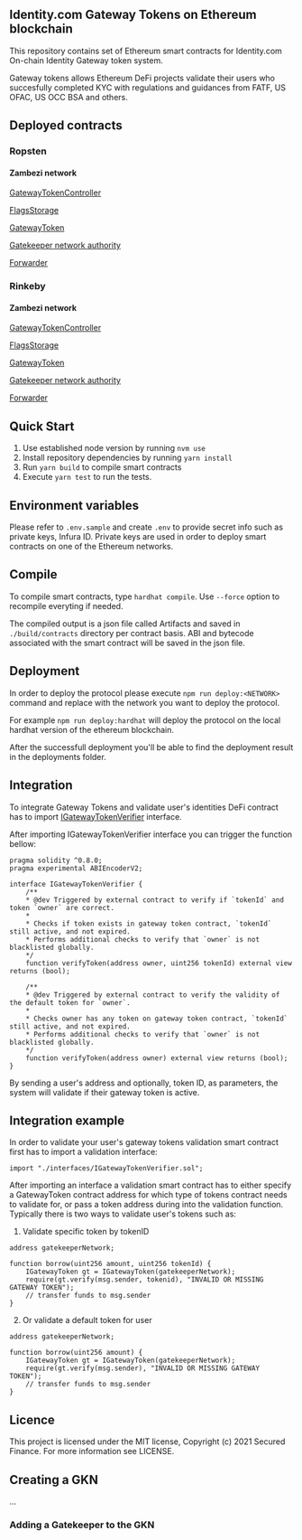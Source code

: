 ## Identity.com Gateway Tokens on Ethereum blockchain

This repository contains set of Ethereum smart contracts for Identity.com On-chain Identity Gateway token system.

Gateway tokens allows Ethereum DeFi projects validate their users who succesfully completed KYC with regulations and guidances from FATF, US OFAC, US OCC BSA and others.

## Deployed contracts

### Ropsten
#### Zambezi network

[GatewayTokenController](https://ropsten.etherscan.io/address/0x560691424bCEF5ceF4D5076C8ACA7B38B7b1f9A0)

[FlagsStorage](https://ropsten.etherscan.io/address/0xC4ED3F939754f43555932AD2A2Ec1301d0848C07)

[GatewayToken](https://ropsten.etherscan.io/address/0xa3894BbA27f4Be571fFA319D02c122E021024cF2)

[Gatekeeper network authority](https://ropsten.etherscan.io/address/0xF32b1CAABFbaEe9173635433BCC9F43eD25d8Afc)

[Forwarder](https://ropsten.etherscan.io/address/0x79C2bDD404e629828E3702a5f2cdd01FD5De8808)

### Rinkeby
#### Zambezi network

[GatewayTokenController](https://rinkeby.etherscan.io/address/0x8769145499e1f97049e0099aF3d14283663C4Cf2)

[FlagsStorage](https://rinkeby.etherscan.io/address/0xf85d72EF898EbF82Ac1d7597CBb68a4d2898cE46)

[GatewayToken](https://rinkeby.etherscan.io/address/0x182ae55852ffE71CaCA87aF3CFa8b4eF895dd051)

[Gatekeeper network authority](https://rinkeby.etherscan.io/address/0x9b4525aefEDA97b78559012ddA8163eF90B3dF21)

[Forwarder](https://rinkeby.etherscan.io/address/0x2AaA24BaC2a41050dBA2474d6D9C4eaa1cdf9159)

## Quick Start

1. Use established node version by running `nvm use`
2. Install repository dependencies by running `yarn install`
3. Run `yarn build` to compile smart contracts
4. Execute `yarn test` to run the tests.

## Environment variables

Please refer to `.env.sample` and create `.env` to provide secret info such as private keys, Infura ID.
Private keys are used in order to deploy smart contracts on one of the Ethereum networks.

## Compile

To compile smart contracts, type `hardhat compile`. Use `--force` option to recompile everyting if needed.

The compiled output is a json file called Artifacts and saved in `./build/contracts` directory per contract basis.
ABI and bytecode associated with the smart contract will be saved in the json file.

## Deployment

In order to deploy the protocol please execute `npm run deploy:<NETWORK>` command and replace with the network you want to deploy the protocol.

For example `npm run deploy:hardhat` will deploy the protocol on the local hardhat version of the ethereum blockchain.

After the successfull deployment you'll be able to find the deployment result in the deployments folder.

## Integration

To integrate Gateway Tokens and validate user's identities DeFi contract has to import [IGatewayTokenVerifier](./contracts/IGatewayTokenVerifier.sol) interface.

After importing IGatewayTokenVerifier interface you can trigger the function bellow:

```
pragma solidity ^0.8.0;
pragma experimental ABIEncoderV2;

interface IGatewayTokenVerifier {
    /**
    * @dev Triggered by external contract to verify if `tokenId` and token `owner` are correct.
    *
    * Checks if token exists in gateway token contract, `tokenId` still active, and not expired.
    * Performs additional checks to verify that `owner` is not blacklisted globally.
    */
    function verifyToken(address owner, uint256 tokenId) external view returns (bool);

    /**
    * @dev Triggered by external contract to verify the validity of the default token for `owner`.
    *
    * Checks owner has any token on gateway token contract, `tokenId` still active, and not expired.
    * Performs additional checks to verify that `owner` is not blacklisted globally.
    */
    function verifyToken(address owner) external view returns (bool);
}
```

By sending a user's address and optionally, token ID, as parameters,
the system will validate if their gateway token is active.

## Integration example

In order to validate your user's gateway tokens validation smart contract first has to import a validation interface:

`import "./interfaces/IGatewayTokenVerifier.sol";`

After importing an interface a validation smart contract has to either specify a GatewayToken contract address for which type of tokens contract needs to validate for, or pass a token address during into the validation function. Typically there is two ways to validate user's tokens such as:

1. Validate specific token by tokenID

```
address gatekeeperNetwork;

function borrow(uint256 amount, uint256 tokenId) {
	IGatewayToken gt = IGatewayToken(gatekeeperNetwork);
	require(gt.verify(msg.sender, tokenid), "INVALID OR MISSING GATEWAY TOKEN");
	// transfer funds to msg.sender
}
```

2. Or validate a default token for user

```
address gatekeeperNetwork;

function borrow(uint256 amount) {
	IGatewayToken gt = IGatewayToken(gatekeeperNetwork);
	require(gt.verify(msg.sender), "INVALID OR MISSING GATEWAY TOKEN");
	// transfer funds to msg.sender
}
```

## Licence

This project is licensed under the MIT license, Copyright (c) 2021 Secured Finance. For more information see LICENSE.

## Creating a GKN

...

### Adding a Gatekeeper to the GKN
